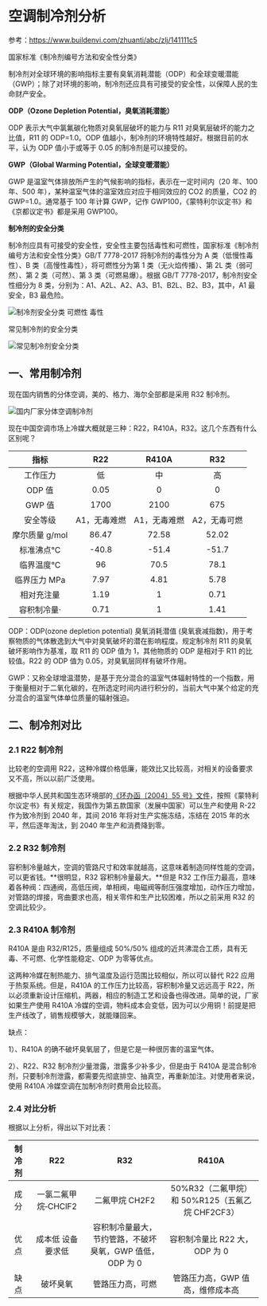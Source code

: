 # 空调制冷剂分析

参考：<https://www.buildenvi.com/zhuanti/abc/zlj/141111c5>

国家标准《制冷剂编号方法和安全性分类》

制冷剂对全球环境的影响指标主要有臭氧消耗潜能（ODP）和全球变暖潜能（GWP）；除了对环境的影响，制冷剂还应具有可接受的安全性，以保障人民的生命财产安全。

**ODP（Ozone Depletion Potential，臭氧消耗潜能）**

ODP 表示大气中氯氟碳化物质对臭氧层破坏的能力与 R11 对臭氧层破坏的能力之比值，R11 的 ODP=1.0。ODP 值越小，制冷剂的环境特性越好。根据目前的水平，认为 ODP 值小于或等于 0.05 的制冷剂是可以接受的。

**GWP（Global Warming Potential，全球变暖潜能）**

GWP 是温室气体排放所产生的气候影响的指标，表示在一定时间内（20 年、100 年、500 年），某种温室气体的温室效应对应于相同效应的 CO2 的质量，CO2 的 GWP=1.0。通常基于 100 年计算 GWP，记作 GWP100，《蒙特利尔议定书》和《京都议定书》都是采用 GWP100。

**制冷剂的安全分类**

制冷剂应具有可接受的安全性，安全性主要包括毒性和可燃性，国家标准《制冷剂编号方法和安全性分类》GB/T 7778-2017 将制冷剂的毒性分为 A 类（低慢性毒性）、B 类（高慢性毒性），将可燃性分为第 1 类（无火焰传播）、第 2L 类（弱可然）、第 2 类（可然）、第 3 类（可燃易爆）。根据 GB/T 7778-2017，制冷剂安全性细分为 8 类，分别为：A1、A2L、A2、A3、B1、B2L、B2、B3，其中，A1 最安全，B3 最危险。

![制冷剂安全分类 可燃性 毒性](img/空调制冷剂安全分类.png)

常见制冷剂的安全分类

![常见制冷剂安全分类](img/常见制冷剂安全分类.png)

## 一、常用制冷剂

现在国内销售的分体空调，美的、格力、海尔全部都是采用 R32 制冷剂。

![国内厂家分体空调制冷剂](img/国内厂家分体空调制冷剂.png)

现在中国空调市场上冷媒大概就是三种：R22，R410A，R32。这几个东西有什么区别呢？

| 指标        | R22     | R410A   | R32     |
|:---------:|:-------:|:-------:|:-------:|
| 工作压力      | 低       | 中       | 高       |
| ODP 值      | 0.05    | 0       | 0       |
| GWP 值      | 1700    | 2100    | 675     |
| 安全等级      | A1，无毒难燃 | A1，无毒难燃 | A2，无毒可燃 |
| 摩尔质量 g/mol | 86.47   | 72.58   | 52.02   |
| 标准沸点℃     | -40.8   | -51.4   | -51.7   |
| 临界温度℃     | 96      | 70.5    | 78.1    |
| 临界压力 MPa   | 7.97    | 4.81    | 5.78    |
| 相对充注量     | 1.19    | 1       | 0.71    |
| 容积制冷量·    | 0.71    | 1       | 1.41    |

ODP：ODP(ozone depletion potential) 臭氧消耗潜值 (臭氧衰减指数)，用于考察物质的气体散逸到大气中对臭氧破坏的潜在影响程度。规定制冷剂 R11 的臭氧破坏影响作为基准，取 R11 的 ODP 值为 1，其他物质的 ODP 是相对于 R11 的比较值。R22 的 ODP 值为 0.05，对臭氧层同样有破坏作用。

GWP：又称全球增温潜势，是基于充分混合的温室气体辐射特性的一个指数，用于衡量相对于二氧化碳的，在所选定时间内进行积分的，当前大气中某个给定的充分混合的温室气体单位质量的辐射强迫。

## 二、制冷剂对比

### 2.1 R22 制冷剂

比较老的空调用 R22，这种冷媒价格低廉，能效比又比较高，对相关的设备要求又不高，所以以前广泛使用。

根据中华人民共和国生态环境部的[《环办函〔2004〕55 号》文件](http://www.mee.gov.cn/gkml/zj/bgth/200910/t20091022_174098.htm)，按照《蒙特利尔议定书》有关规定，我国作为第五款国家（发展中国家）可以生产和使用 R-22 作为致冷剂到 2040 年，其间 2016 年将对生产实施冻结，冻结在 2015 年的水平，然后逐年淘汰，到 2040 年生产和消费降到零。

### 2.2 R32 制冷剂

容积制冷量越大，空调的管路尺寸和效率就越高，这意味着制造同样性能的空调，可以更省钱。**很明显，R32 容积制冷量最大。**但是 R32 工作压力最高，意味着各种阀：四通阀，高低压阀，单相阀，电磁阀等耐压强度增加，动作压力增加，对管路的焊接，弯曲要求也高，相关零件和生产比较困难，所以之前采用 R32 的空调比较少。

### 2.3 R410A 制冷剂

R410A 是由 R32/R125，质量组成 50%/50% 组成的近共沸混合工质，具有无毒、不可燃、化学性能稳定、ODP 为零等优点。

这两种冷媒在制热能力、排气温度及运行范围比较相似，所以可以替代 R22 应用于热泵系统。但是，R410A 的工作压力比较高，容积制冷量又远远高于 R22，所以必须重新设计压缩机，两器，相应的制造工艺和设备也得改进。简单的说，厂家如果生产使用 R410A 冷媒的空调，物料成本会变低，因为可以少用铜！前提是把生产线改了，销售规模够大，就能赚回来。

缺点：

1）、R410A 的确不破坏臭氧层了，但是它是一种很厉害的温室气体。

2）、R22、R32 制冷剂少量泄露，泄露多少补多少，但是由于 R410A 是混合制冷剂，只要制冷剂泄露，都需要先彻底排空、抽真空，再重新加注。对使用者来说，使用 R410A 冷媒空调在加制冷剂时费用会比较高。

### 2.4 对比分析

根据以上分析，得出以下对比表：

| 制冷剂 | R22           | R32                            | R410A                             |
|:---:|:-------------:|:------------------------------:|:---------------------------------:|
| 成分  | 一氯二氟甲烷‑CHClF2 | 二氟甲烷 CH­2F2                     | 50%R32（二氟甲烷）和 50%R125（五氟乙烷 CHF2CF3） |
| 优点  | 成本低  设备要求低    | 容积制冷量最大，节约管路，不破坏臭氧，GWP 值低，ODP 为 0 | 容积制冷量比 R22 大，ODP 为 0                  |
| 缺点  | 破坏臭氧          | 管路压力高，可燃                       | 管路压力高，GWP 值高，维修成本高                 |
